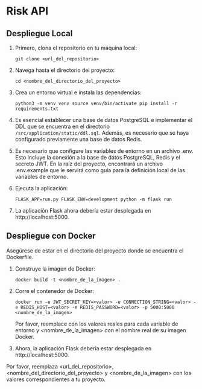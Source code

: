 # Risk API

## Despliegue Local

1. Primero, clona el repositorio en tu máquina local:

    ``
    git clone <url_del_repositorio>
    ``
2. Navega hasta el directorio del proyecto:

    ``
    cd <nombre_del_directorio_del_proyecto>
    ``

3. Crea un entorno virtual e instala las dependencias:

    ``
    python3 -m venv venv
    source venv/bin/activate
    pip install -r requirements.txt
    ``
4. Es esencial establecer una base de datos PostgreSQL e implementar el DDL que se encuentra en el directorio 
`/src/application/static/ddl.sql`. Además, es necesario que se haya configurado previamente una base de datos Redis.

5. Es necesario que configure las variables de entorno en un archivo .env. Esto incluye la conexión a la base de 
datos PostgreSQL, Redis y el secreto JWT. En la raíz del proyecto, encontrará un archivo .env.example que le servirá
como guía para la definición local de las variables de entorno.

6. Ejecuta la aplicación:

    ``
    FLASK_APP=run.py FLASK_ENV=development python -m flask run
    ``

7. La aplicación Flask ahora debería estar desplegada en http://localhost:5000.

## Despliegue con Docker

Asegúrese de estar en el directorio del proyecto donde se encuentra el Dockerfile.

1. Construye la imagen de Docker:

    ``
    docker build -t <nombre_de_la_imagen> .
    ``

2. Corre el contenedor de Docker:

    ``
    docker run -e JWT_SECRET_KEY=<valor> -e CONNECTION_STRING=<valor> -e REDIS_HOST=<valor> -e REDIS_PASSWORD=<valor> -p 5000:5000 <nombre_de_la_imagen>
    ``

    Por favor, reemplace <valor> con los valores reales para cada variable de entorno y <nombre_de_la_imagen> con el nombre 
    real de su imagen Docker.

3. Ahora, la aplicación Flask debería estar desplegada en http://localhost:5000.

Por favor, reemplaza <url_del_repositorio>, <nombre_del_directorio_del_proyecto> y <nombre_de_la_imagen> con los valores correspondientes a tu proyecto. 
